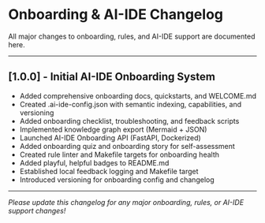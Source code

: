 # Onboarding & AI-IDE Changelog

All major changes to onboarding, rules, and AI-IDE support are documented here.

---

## [1.0.0] - Initial AI-IDE Onboarding System
- Added comprehensive onboarding docs, quickstarts, and WELCOME.md
- Created .ai-ide-config.json with semantic indexing, capabilities, and versioning
- Added onboarding checklist, troubleshooting, and feedback scripts
- Implemented knowledge graph export (Mermaid + JSON)
- Launched AI-IDE Onboarding API (FastAPI, Dockerized)
- Added onboarding quiz and onboarding story for self-assessment
- Created rule linter and Makefile targets for onboarding health
- Added playful, helpful badges to README.md
- Established local feedback logging and Makefile target
- Introduced versioning for onboarding config and changelog

---

*Please update this changelog for any major onboarding, rules, or AI-IDE support changes!* 
